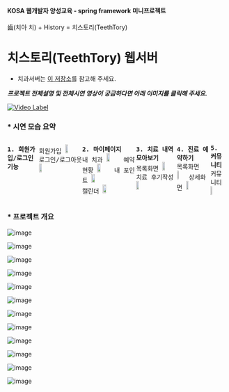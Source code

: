 #### KOSA 웹개발자 양성교육 - spring framework 미니프로젝트
齒(치아 치) + History = 치스토리(TeethTory)
# 치스토리(TeethTory) 웹서버

* 치과서버는 [이 저장소](https://github.com/SukheeChoi/springframework-mini-project-dentist)를 참고해 주세요.

***프로젝트 전체설명 및 전체시연 영상이 궁금하다면 아래 이미지를 클릭해 주세요.***

[![Video Label](http://img.youtube.com/vi/Ks0J7QJQitg/0.jpg)](https://youtu.be/Ks0J7QJQitg)


### * 시연 모습 요약
<kbd>
<div style="display: flex; flex-direction: row; align-items: flex-start;">
  
  **1. 회원가입/로그인 기능**<br/>
  
  회원가입 <img src="https://user-images.githubusercontent.com/18097984/168526750-2b2a4de0-0a16-4732-bdc5-e3cfb7192696.gif" width="25%" />
  로그인/로그아웃 <img src="https://user-images.githubusercontent.com/18097984/168520236-aaa7f250-7b07-4d41-a70e-55fb30817ef7.gif" width="25%" />
  <br/>
  <hr>
  
  **2. 마이페이지**<br/>
  내 치과 <img src="https://user-images.githubusercontent.com/18097984/168521344-fc6bf70f-e6bf-44c4-a445-22644e78485d.gif" width="25%" />
  예약 현황 <img src="https://user-images.githubusercontent.com/18097984/168521376-66400729-1a61-4dcf-8b6e-7ce81ec3fd2b.gif" width="25%" />
  내 포인트 <img src="https://user-images.githubusercontent.com/18097984/168521470-c102567e-9960-4f28-acf3-8fd9c76bff94.gif" width="25%" />
  <br/>
  캘린더 <img src="https://user-images.githubusercontent.com/18097984/168521681-03055537-3c0a-4dc6-abca-83297748e8c3.gif" width="25%" />
  <br/>
  <hr>
  
  **3. 치료 내역 모아보기**<br/>
  목록화면 <img src="https://user-images.githubusercontent.com/18097984/168521654-a21075b2-b0d8-4107-99d7-cbd2afaf5185.gif" width="25%" />
  치료 후기작성 <img src="https://user-images.githubusercontent.com/18097984/168521329-f0dd8873-08f1-4d3a-8b35-99efe6035928.gif" width="25%" />
  <br/>
  <hr>

  **4. 진료 예약하기**<br/>
  목록화면 <img src="https://user-images.githubusercontent.com/18097984/168520327-6b519603-44c3-4773-9996-9c88161e1864.gif" width="25%" />
  상세화면 <img src="https://user-images.githubusercontent.com/18097984/168531055-817c04e2-1c35-4d6b-9cce-57ed5f22596e.gif" width="25%" />
  <br/>
  <hr>
  
  **5. 커뮤니티**<br/>
  커뮤니티 <img src="https://user-images.githubusercontent.com/18097984/168521837-f3fbef22-b120-4229-a917-e4537a3c0a23.gif" width="25%" />
</div>
</kbd>

### * 프로젝트 개요
![image](https://user-images.githubusercontent.com/18097984/168517009-a164e64d-9562-4ea5-b480-d04a383fa0ac.png)

![image](https://user-images.githubusercontent.com/18097984/168543967-d41278bc-8bfb-486a-8e86-db22da240ea5.png)

![image](https://user-images.githubusercontent.com/18097984/168544071-1c6f1c91-3683-477b-969e-a69150840f6d.png)

![image](https://user-images.githubusercontent.com/18097984/168517146-556691a5-f664-4271-a4e9-67eb210d10ec.png)

![image](https://user-images.githubusercontent.com/18097984/168517084-3c853cbf-3f4a-4bb0-8512-3ebbc466c456.png)

![image](https://user-images.githubusercontent.com/18097984/168517093-7a8d77ef-4a25-462a-aea2-9c5c2d5928fa.png)

![image](https://user-images.githubusercontent.com/18097984/168544206-f99f0a58-6f5c-4039-9cb8-a5f53651c242.png)

![image](https://user-images.githubusercontent.com/18097984/168517324-b52478bd-ea56-4ad1-b61e-055dac747550.png)

![image](https://user-images.githubusercontent.com/18097984/168517297-d3073986-2fd8-472e-9198-fcaf6d80d597.png)

![image](https://user-images.githubusercontent.com/18097984/168516922-8e73feb6-46c5-427d-acaf-089387353df4.png)

![image](https://user-images.githubusercontent.com/18097984/168516929-0c7a3103-d686-4b40-9dde-081fe7b65385.png)

![image](https://user-images.githubusercontent.com/18097984/168533621-30e75b81-284e-424f-8a21-79259c961bf4.png)
